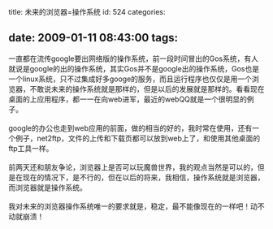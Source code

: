 title: 未来的浏览器=操作系统
id: 524
categories:

date: 2009-01-11 08:43:00
tags:
---

一直都在流传google要出网络版的操作系统，前一段时间冒出的Gos系统，有人就说是google的出的操作系统，其实Gos并不是google出的操作系统，Gos也是一个linux系统，只不过集成好多googe的服务，而且运行程序也仅仅是用一个浏览器，不敢说未来的操作系统就是那样的，但是以后的发展就是那样的。看看现在桌面的上应用程序，都一一在向web进军，最近的webQQ就是一个很明显的例子。
</br>
</br>google的办公也走到web应用的前面，做的相当的好的，我时常在使用，还有一个例子，net2ftp，文件的上传和下载页都可以放到web上了，和使用其他桌面的ftp工具一样。
</br>
</br>前两天还和朋友争论，浏览器上是否可以玩魔兽世界，我的观点当然是可以的，但是在现在的情况下，是不行的，但在以后的将来，我相信，操作系统就是浏览器，而浏览器就是操作系统。
</br>
</br>我对未来的浏览器操作系统唯一的要求就是，稳定，最不能像现在的一样吧！动不动就崩溃！